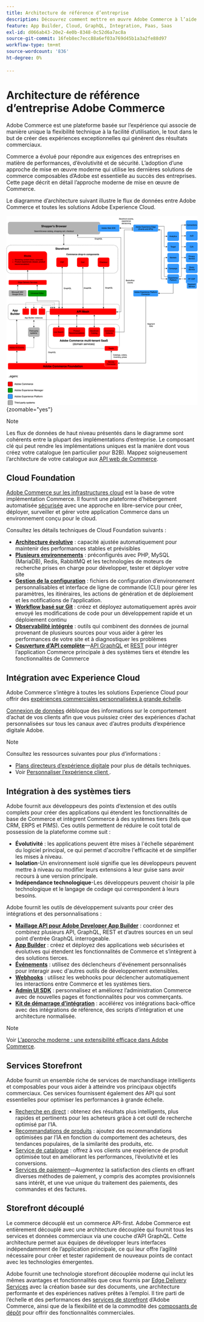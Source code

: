 ```yaml
---
title: Architecture de référence d’entreprise
description: Découvrez comment mettre en œuvre Adobe Commerce à l’aide de la dernière technologie de commerce composable d’Adobe.
feature: App Builder, Cloud, GraphQL, Integration, Paas, Saas
exl-id: d066ab43-20e2-4e0b-8348-0c52d6a7ac8a
source-git-commit: 16feb8ec7ecc88a6ef03a769d45b1a3a2fe88d97
workflow-type: tm+mt
source-wordcount: '836'
ht-degree: 0%

---
```


# Architecture de référence d’entreprise Adobe Commerce

Adobe Commerce est une plateforme basée sur l’expérience qui associe de manière unique la flexibilité technique à la facilité d’utilisation, le tout dans le but de créer des expériences exceptionnelles qui génèrent des résultats commerciaux.

Commerce a évolué pour répondre aux exigences des entreprises en matière de performances, d’évolutivité et de sécurité. L’adoption d’une approche de mise en œuvre moderne qui utilise les dernières solutions de commerce composables d’Adobe est essentielle au succès des entreprises. Cette page décrit en détail l’approche moderne de mise en œuvre de Commerce.

Le diagramme d’architecture suivant illustre le flux de données entre Adobe Commerce et toutes les solutions Adobe Experience Cloud.

![Diagramme architectural montrant comment Adobe Commerce se connecte aux solutions Experience Cloud](../../assets/playbooks/commerce-architecture-v3.svg){zoomable="yes"}

>[!NOTE]
>
>Les flux de données de haut niveau présentés dans le diagramme sont cohérents entre la plupart des implémentations d’entreprise. Le composant clé qui peut rendre les implémentations uniques est la manière dont vous créez votre catalogue (en particulier pour B2B). Mappez soigneusement l’architecture de votre catalogue aux [API web de Commerce](https://developer.adobe.com/commerce/webapi/get-started/).

## Cloud Foundation

[Adobe Commerce sur les infrastructures cloud](https://experienceleague.adobe.com/fr/docs/commerce-cloud-service/user-guide/overview) est la base de votre implémentation Commerce. Il fournit une plateforme d’hébergement automatisée [sécurisée](../../security-and-compliance/shared-responsibility.md) avec une approche en libre-service pour créer, déployer, surveiller et gérer votre application Commerce dans un environnement conçu pour le cloud.

Consultez les détails techniques de Cloud Foundation suivants :

- [**Architecture évolutive**](https://experienceleague.adobe.com/fr/docs/commerce-cloud-service/user-guide/architecture/scaled-architecture) : capacité ajustée automatiquement pour maintenir des performances stables et prévisibles
- [**Plusieurs environnements**](https://experienceleague.adobe.com/fr/docs/commerce-cloud-service/user-guide/architecture/pro-architecture) : préconfigurés avec PHP, MySQL (MariaDB), Redis, RabbitMQ et les technologies de moteurs de recherche prises en charge pour développer, tester et déployer votre site
- [**Gestion de la configuration**](https://experienceleague.adobe.com/fr/docs/commerce-cloud-service/user-guide/configure/overview) : fichiers de configuration d’environnement personnalisables et interface de ligne de commande (CLI) pour gérer les paramètres, les itinéraires, les actions de génération et de déploiement et les notifications de l’application.
- [**Workflow basé sur Git**](https://experienceleague.adobe.com/fr/docs/commerce-cloud-service/user-guide/architecture/pro-develop-deploy-workflow) : créez et déployez automatiquement après avoir envoyé les modifications de code pour un développement rapide et un déploiement continu
- [**Observabilité intégrée**](https://experienceleague.adobe.com/fr/docs/commerce-cloud-service/user-guide/monitor/performance) : outils qui combinent des données de journal provenant de plusieurs sources pour vous aider à gérer les performances de votre site et à diagnostiquer les problèmes
- [**Couverture d’API complète**](https://developer.adobe.com/commerce/webapi/get-started/)—[API GraphQL](https://developer.adobe.com/commerce/webapi/graphql/) et [REST](https://developer.adobe.com/commerce/webapi/rest) pour intégrer l’application Commerce principale à des systèmes tiers et étendre les fonctionnalités de Commerce

## Intégration avec Experience Cloud

Adobe Commerce s’intègre à toutes les solutions Experience Cloud pour offrir des [expériences commerciales personnalisées à grande échelle](https://experienceleague.adobe.com/fr/docs/commerce-admin/customers/customers-menu/personalize-scale#customers-menu).

[Connexion de données](https://experienceleague.adobe.com/fr/docs/commerce/data-connection/overview) débloque des informations sur le comportement d’achat de vos clients afin que vous puissiez créer des expériences d’achat personnalisées sur tous les canaux avec d’autres produits d’expérience digitale Adobe.

>[!NOTE]
>
>Consultez les ressources suivantes pour plus d’informations :
>
>- [Plans directeurs d’expérience digitale](https://experienceleague.adobe.com/fr/docs/blueprints-learn/architecture/overview) pour plus de détails techniques.
>- Voir [&#x200B; Personnaliser l’expérience client &#x200B;](https://experienceleague.adobe.com/fr/docs/events/the-skill-exchange-recordings/commerce/aug2024/personalization).


## Intégration à des systèmes tiers

Adobe fournit aux développeurs des points d’extension et des outils complets pour créer des applications qui étendent les fonctionnalités de base de Commerce et intègrent Commerce à des systèmes tiers (tels que CRM, ERPS et PIMS). Ces outils permettent de réduire le coût total de possession de la plateforme comme suit :

- **Évolutivité** : les applications peuvent être mises à l&#39;échelle séparément du logiciel principal, ce qui permet d&#39;accroître l&#39;efficacité et de simplifier les mises à niveau.
- **Isolation**-Un environnement isolé signifie que les développeurs peuvent mettre à niveau ou modifier leurs extensions à leur guise sans avoir recours à une version principale.
- **Indépendance technologique**-Les développeurs peuvent choisir la pile technologique et le langage de codage qui correspondent à leurs besoins.

Adobe fournit les outils de développement suivants pour créer des intégrations et des personnalisations :

- [**Maillage API pour Adobe Developer App Builder**](https://developer.adobe.com/graphql-mesh-gateway/) : coordonnez et combinez plusieurs API, GraphQL, REST et d’autres sources en un seul point d’entrée GraphQL interrogeable.
- [**App Builder**](https://developer.adobe.com/app-builder/docs/overview/) : créez et déployez des applications web sécurisées et évolutives qui étendent les fonctionnalités de Commerce et s’intègrent à des solutions tierces.
- [**Événements**](https://developer.adobe.com/commerce/extensibility/events/) : utilisez des déclencheurs d&#39;événement personnalisés pour interagir avec d&#39;autres outils de développement extensibles.
- [**Webhooks**](https://developer.adobe.com/commerce/extensibility/webhooks/) : utilisez les webhooks pour déclencher automatiquement les interactions entre Commerce et les systèmes tiers.
- [**Admin UI SDK**](https://developer.adobe.com/commerce/extensibility/admin-ui-sdk/) : personnalisez et améliorez l’administration Commerce avec de nouvelles pages et fonctionnalités pour vos commerçants.
- [**Kit de démarrage d’intégration**](https://developer.adobe.com/commerce/extensibility/starter-kit/) : accélérez vos intégrations back-office avec des intégrations de référence, des scripts d’intégration et une architecture normalisée.

>[!NOTE]
>
>Voir [L’approche moderne : une extensibilité efficace dans Adobe Commerce](https://experienceleague.adobe.com/fr/docs/events/the-skill-exchange-recordings/commerce/aug2024/extensibility).

## Services Storefront

Adobe fournit un ensemble riche de services de marchandisage intelligents et composables pour vous aider à atteindre vos principaux objectifs commerciaux. Ces services fournissent également des API qui sont essentielles pour optimiser les performances à grande échelle.

- [Recherche en direct](https://experienceleague.adobe.com/fr/docs/commerce/live-search/overview) : obtenez des résultats plus intelligents, plus rapides et pertinents pour les acheteurs grâce à cet outil de recherche optimisé par l’IA.
- [Recommandations de produits](https://experienceleague.adobe.com/fr/docs/commerce/product-recommendations/overview) : ajoutez des recommandations optimisées par l’IA en fonction du comportement des acheteurs, des tendances populaires, de la similarité des produits, etc.
- [Service de catalogue](https://experienceleague.adobe.com/fr/docs/commerce/catalog-service/guide-overview) : offrez à vos clients une expérience de produit optimisée tout en améliorant les performances, l’évolutivité et les conversions.
- [Services de paiement](https://experienceleague.adobe.com/fr/docs/commerce/payment-services/guide-overview)—Augmentez la satisfaction des clients en offrant diverses méthodes de paiement, y compris des acomptes provisionnels sans intérêt, et une vue unique du traitement des paiements, des commandes et des factures.

## Storefront découplé

Le commerce découplé est un commerce API-first. Adobe Commerce est entièrement découplé avec une architecture découplée qui fournit tous les services et données commerciaux via une couche d’API GraphQL. Cette architecture permet aux équipes de développer leurs interfaces indépendamment de l’application principale, ce qui leur offre l’agilité nécessaire pour créer et tester rapidement de nouveaux points de contact avec les technologies émergentes.

Adobe fournit une technologie storefront découplée moderne qui inclut les mêmes avantages et fonctionnalités que ceux fournis par [Edge Delivery Services](https://www.aem.live/home) avec la création basée sur des documents, une architecture performante et des expériences natives prêtes à l’emploi. Il tire parti de l’échelle et des performances des [services de storefront](#storefront-services) d’Adobe Commerce, ainsi que de la flexibilité et de la commodité des [composants de dépôt](https://experienceleague.adobe.com/developer/commerce/storefront/?lang=fr) pour offrir des fonctionnalités commerciales.

